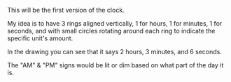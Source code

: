 This will be the first version of the clock.

My idea is to have 3 rings aligned vertically, 1 for hours, 1 for minutes, 1 for seconds, 
and with small circles rotating around each ring to indicate the specific unit's amount. 

In the drawing you can see that it says 2 hours, 3 minutes, and 6 seconds.

The "AM" & "PM" signs would be lit or dim based on what part of the day it is.